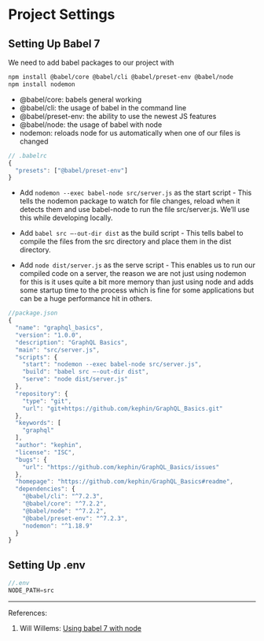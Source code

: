# Project Settings

## Setting Up Babel 7

We need to add babel packages to our project with

```zsh
npm install @babel/core @babel/cli @babel/preset-env @babel/node
npm install nodemon
```

- @babel/core: babels general working
- @babel/cli: the usage of babel in the command line
- @babel/preset-env: the ability to use the newest JS features
- @babel/node: the usage of babel with node
- nodemon: reloads node for us automatically when one of our files is changed

```javascript
// .babelrc
{
  "presets": ["@babel/preset-env"]
}
```

- Add `nodemon --exec babel-node src/server.js` as the start script - This tells the nodemon package to watch for file changes, reload when it detects them and use babel-node to run the file src/server.js. We’ll use this while developing locally.

- Add `babel src —-out-dir dist` as the build script - This tells babel to compile the files from the src directory and place them in the dist directory.

- Add `node dist/server.js` as the serve script - This enables us to run our compiled code on a server, the reason we are not just using nodemon for this is it uses quite a bit more memory than just using node and adds some startup time to the process which is fine for some applications but can be a huge performance hit in others.

```javascript
//package.json
{
  "name": "graphql_basics",
  "version": "1.0.0",
  "description": "GraphQL Basics",
  "main": "src/server.js",
  "scripts": {
    "start": "nodemon --exec babel-node src/server.js",
    "build": "babel src —-out-dir dist",
    "serve": "node dist/server.js"
  },
  "repository": {
    "type": "git",
    "url": "git+https://github.com/kephin/GraphQL_Basics.git"
  },
  "keywords": [
    "graphql"
  ],
  "author": "kephin",
  "license": "ISC",
  "bugs": {
    "url": "https://github.com/kephin/GraphQL_Basics/issues"
  },
  "homepage": "https://github.com/kephin/GraphQL_Basics#readme",
  "dependencies": {
    "@babel/cli": "^7.2.3",
    "@babel/core": "^7.2.2",
    "@babel/node": "^7.2.2",
    "@babel/preset-env": "^7.2.3",
    "nodemon": "^1.18.9"
  }
}
```

## Setting Up .env

```javascript
//.env
NODE_PATH=src
```

---
References:

1. Will Willems: [Using babel 7 with node](https://hackernoon.com/using-babel-7-with-node-7e401bc28b04)
